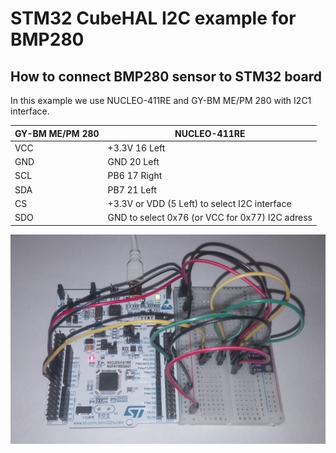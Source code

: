 # STM32 CubeHAL I2C example for BMP280

## How to connect BMP280 sensor to STM32 board 

In this example we use NUCLEO-411RE and GY-BM ME/PM 280 with I2C1 interface. 

| GY-BM ME/PM 280 | NUCLEO-411RE |
|-----------------|--------------|
| VCC             | +3.3V 16 Left|
| GND             | GND 20 Left  |
| SCL             | PB6 17 Right |
| SDA             | PB7 21 Left  |
| CS              | +3.3V or VDD (5 Left) to select I2C interface |
| SDO             | GND to select 0x76 (or VCC for 0x77) I2C adress |

<img src="https://github.com/edarichev/mclib/blob/master/examples/STM32_HAL/STM32F411RET6_BMP280/connect_i2c_bmp280.jpg" />
